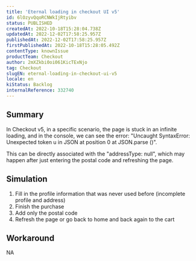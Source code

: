 ```yaml
---
title: 'Eternal loading in checkout UI v5'
id: 6lOzyvQqoRCNWkIjRtyibv
status: PUBLISHED
createdAt: 2022-10-18T15:28:04.738Z
updatedAt: 2022-12-02T17:58:25.957Z
publishedAt: 2022-12-02T17:58:25.957Z
firstPublishedAt: 2022-10-18T15:28:05.492Z
contentType: knownIssue
productTeam: Checkout
author: 2mXZkbi0oi061KicTExNjo
tag: Checkout
slugEN: eternal-loading-in-checkout-ui-v5
locale: en
kiStatus: Backlog
internalReference: 332740
---
```


## Summary


In Checkout v5, in a specific scenario, the page is stuck in an infinite loading, and in the console, we can see the error: "Uncaught SyntaxError: Unexpected token u in JSON at position 0 at JSON.parse (<anonymous>)".

This can be directly associated with the "addressType: null", which may happen after just entering the postal code and refreshing the page.



## Simulation



1. Fill in the profile information that was never used before (incomplete profile and address)
2. Finish the purchase
3. Add only the postal code
4. Refresh the page or go back to home and back again to the cart



## Workaround


NA

